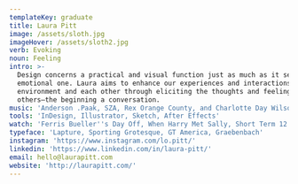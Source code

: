 ```yaml
---
templateKey: graduate
title: Laura Pitt
image: /assets/sloth.jpg
imageHover: /assets/sloth2.jpg
verb: Evoking
noun: Feeling
intro: >-
  Design concerns a practical and visual function just as much as it serves an
  emotional one. Laura aims to enhance our experiences and interactions with our
  environment and each other through eliciting the thoughts and feelings of
  others—the beginning a conversation.
music: 'Anderson .Paak, SZA, Rex Orange County, and Charlotte Day Wilson.'
tools: 'InDesign, Illustrator, Sketch, After Effects'
watch: 'Ferris Bueller''s Day Off, When Harry Met Sally, Short Term 12'
typeface: 'Lapture, Sporting Grotesque, GT America, Graebenbach'
instagram: 'https://www.instagram.com/lo.pitt/'
linkedin: 'https://www.linkedin.com/in/laura-pitt/'
email: hello@laurapitt.com
website: 'http://laurapitt.com/'
---
```


